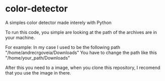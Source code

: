 # color-detector
A simples color detector made interely with Python

To run this code, you simple are looking at the path of the archives are in your machine.

For example:
In my case I used to be the following path "/home/andrecrgoveia/Downloads"
You have to change the path like this "/home/your_path/Downloads"

After this you need to a image, when you clone this repository, I recomend that you use the image in there.
